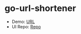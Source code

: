# go-url-shortener
- Demo: [URL](https://go-url-shortener.herokuapp.com "URL")
- UI Repo: [Repo](https://github.com/save-sut/react-url-shortener "Repo")
